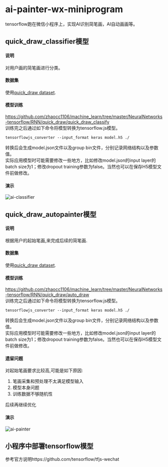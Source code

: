 # ai-painter-wx-miniprogram
tensorflow跑在微信小程序上，实现AI识别简笔画，AI自动画画等。


## quick_draw_classifier模型
#### 说明
对用户画的简笔画进行分类。
#### 数据集
使用[quick_draw dataset](https://github.com/googlecreativelab/quickdraw-dataset).<br>
#### 模型训练
https://github.com/zhaocc1106/machine_learn/tree/master/NeuralNetworks-tensorflow/RNN/quick_draw/quick_draw_classify<br>
训练完之后通过如下命令将模型转换为tensorflow.js模型。
```
tensorflowjs_converter --input_format keras model.h5 ./
```
转换后会生成model.json文件以及group bin文件，分别记录网络结构以及参数值。<br>
实际应用模型时可能需要修改一些地方，比如修改model.json的input layer的batch size为1；修改dropout training参数为false。当然也可以在保存H5模型文件前做修改。
#### 演示
<img src="https://github.com/zhaocc1106/ai-painter-wx-miniprogram/blob/master/images/ai-classifier.gif"  alt="ai-classifier">


## quick_draw_autopainter模型
#### 说明
根据用户的起始笔画,来完成后续的简笔画.
#### 数据集
使用[quick_draw dataset](https://github.com/googlecreativelab/quickdraw-dataset).<br>
#### 模型训练
https://github.com/zhaocc1106/machine_learn/tree/master/NeuralNetworks-tensorflow/RNN/quick_draw/auto_draw<br>
训练完之后通过如下命令将模型转换为tensorflow.js模型。
```
tensorflowjs_converter --input_format keras model.h5 ./
```
转换后会生成model.json文件以及group bin文件，分别记录网络结构以及参数值。<br>
实际应用模型时可能需要修改一些地方，比如修改model.json的input layer的batch size为1；修改dropout training参数为false。当然也可以在保存H5模型文件前做修改。
#### 遗留问题
对起始笔画要求比较高,可能是如下原因:<br>
1. 笔画采集和预处理不太满足模型输入<br>
2. 模型本身问题<br>
3. 训练数据不够随机性<br>

后续再继续优化
#### 演示
<img src="https://github.com/zhaocc1106/ai-painter-wx-miniprogram/blob/master/images/ai-painter.gif"  alt="ai-painter">


## 小程序中部署tensorflow模型
参考官方说明https://github.com/tensorflow/tfjs-wechat
